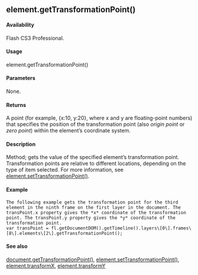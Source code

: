 ## element.getTransformationPoint()

#### Availability

Flash CS3 Professional.

#### Usage

element.getTransformationPoint()

#### Parameters

None.

#### Returns

A point (for example, {x:10, y:20}, where x and y are floating-point numbers) that specifies the position of the transformation point (also *origin point* or *zero point*) within the element’s coordinate system.

#### Description

Method; gets the value of the specified element’s transformation point.
Transformation points are relative to different locations, depending on the type of item selected. For more information, see [element.setTransformationPoint()](#_bookmark400).

#### Example

```
The following example gets the transformation point for the third element in the ninth frame on the first layer in the document. The transPoint.x property gives the *x* coordinate of the transformation point. The transPoint.y property gives the *y* coordinate of the transformation point.
var transPoint = fl.getDocumentDOM().getTimeline().layers\[0\].frames\[8\].elements\[2\].getTransformationPoint();

```
#### See also

[document.getTransformationPoint()](#_bookmark219), [element.setTransformationPoint()](#_bookmark400), [element.transformX](#_bookmark406), [element.transformY](#_bookmark407)
